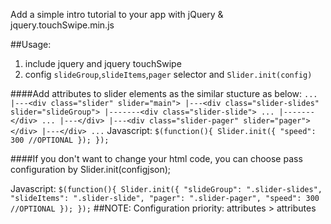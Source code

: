 Add a simple intro tutorial to your app with jQuery & jquery.touchSwipe.min.js


##Usage:
1. include jquery and jquery touchSwipe
2. config `slideGroup`,`slideItems`,`pager` selector and `Slider.init(config)`

####Add attributes to slider elements as the similar stucture as below:
`
...
|---<div class="slider" slider="main">
    |---<div class="slider-slides" slider="slideGroup">
    |-------<div class="slider-slide">
                ...
    |-------</div>
            ...
    |---</div>
    |---<div class="slider-pager" slider="pager"></div>
|---</div>
...
`
Javascript:
`
$(function(){
    Slider.init({
        "speed": 300 //OPTIONAL
    });
});
`

####If you don't want to change your html code, you can choose pass configuration by Slider.init(configjson);

Javascript:
`
$(function(){
    Slider.init({
        "slideGroup": ".slider-slides",
        "slideItems": ".slider-slide",
        "pager": ".slider-pager",
        "speed": 300 //OPTIONAL
    });
});
`
##NOTE:
Configuration priority: attributes >  attributes